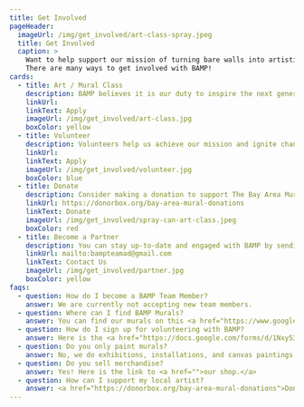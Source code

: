 ```yaml
---
title: Get Involved
pageHeader:
  imageUrl: /img/get_involved/art-class-spray.jpeg
  title: Get Involved
  caption: >
    Want to help support our mission of turning bare walls into artistic gateways?
    There are many ways to get involved with BAMP!
cards:
  - title: Art / Mural Class
    description: BAMP believes it is our duty to inspire the next generation of leaders in our society. <strong>Our Art Classes are on hold due to COVID-19.</strong>
    linkUrl:
    linkText: Apply
    imageUrl: /img/get_involved/art-class.jpg
    boxColor: yellow
  - title: Volunteer
    description: Volunteers help us achieve our mission and ignite change throughout the city as we engage in public art and creative programing. Our volunteers serve as ambassadors of the organization with the public through events, paint days, and arts advocacy.
    linkUrl:
    linkText: Apply
    imageUrl: /img/get_involved/volunteer.jpg
    boxColor: blue
  - title: Donate
    description: Consider making a donation to support The Bay Area Mural Program in local community projects. You may make a general donation or if you are interested in supporting a specific project or mural in the Bay Area please contact us directly to learn how. All donations are tax-deductible.
    linkUrl: https://donorbox.org/bay-area-mural-donations
    linkText: Donate
    imageUrl: /img/get_involved/spray-can-art-class.jpeg
    boxColor: red
  - title: Become a Partner
    description: You can stay up-to-date and engaged with BAMP by sending us an email or checking us out on <a href="https://www.instagram.com/bayareamuralpro/">Instagram</a>.
    linkUrl: mailto:bampteamad@gmail.com
    linkText: Contact Us
    imageUrl: /img/get_involved/partner.jpg
    boxColor: yellow
faqs:
  - question: How do I become a BAMP Team Member?
    answer: We are currently not accepting new team members.
  - question: Where can I find BAMP Murals?
    answer: You can find our murals on this <a href="https://www.google.com/maps/d/edit?mid=1YPg9qBdOFU1nlOm3w-o7S4aSDs1JT_Kw">map.</a>
  - question: How do I sign up for volunteering with BAMP?
    answer: Here is the <a href="https://docs.google.com/forms/d/1Nxy535i1nv_mvULyfQRKsFVfuy3ZkJZ-wYikCgaylhM/viewform">link</a> to sign up!
  - question: Do you only paint murals?
    answer: No, we do exhibitions, installations, and canvas paintings. See our <a href="events.html">events page.</a>
  - question: Do you sell merchandise?
    answer: Yes! Here is the link to <a href="">our shop.</a>
  - question: How can I support my local artist?
    answer: <a href="https://donorbox.org/bay-area-mural-donations">Donate.</a> You can contact us <a href="mailto:bampteamad@gmail.com">here.</a></div>
---
```


